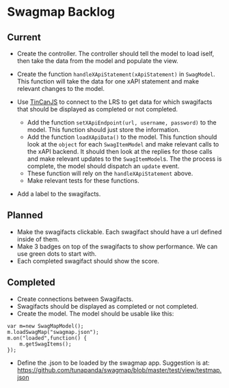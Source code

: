 Swagmap Backlog
===============

Current
-------

* Create the controller. The controller should tell the model to load iself, then take the data from the model
  and populate the view.
* Create the function `handleXApiStatement(xApiStatement)` in `SwagModel`. This function will take the data for
  one xAPI statement and make relevant changes to the model.
* Use [TinCanJS](https://github.com/RusticiSoftware/TinCanJS) to connect to the LRS to get data for which
  swagifacts that should be displayed as completed or not completed.

  * Add the function `setXApiEndpoint(url, username, password)` to the model. This function should just store 
    the information.
  * Add the function `loadXApiData()` to the model. This function should look at the `object` for each
    `SwagItemModel` and make relevant calls to the xAPI backend. It should then look at the replies for 
    those calls and make relevant updates to the `SwagItemModel`s. The the process is complete, the model
    should dispatch an `update` event.
  * These function will rely on the `handleXApiStatement` above.
  * Make relevant tests for these functions.

* Add a label to the swagifacts.

Planned
-------

* Make the swagifacts clickable. Each swagifact should have a url defined inside of them.
* Make 3 badges on top of the swagifacts to show performance. We can use green dots to start with.
* Each completed swagifact should show the score.

Completed
---------
* Create connections between Swagifacts.
* Swagifacts should be displayed as completed or not completed.
* Create the model. The model should be usable like this:
````
var m=new SwagMapModel();
m.loadSwagMap("swagmap.json");
m.on("loaded",function() {
    m.getSwagItems();
});
````
* Define the .json to be loaded by the swagmap app. Suggestion is at: https://github.com/tunapanda/swagmap/blob/master/test/view/testmap.json
